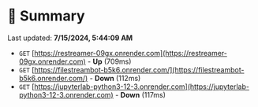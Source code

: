 # 📖 Summary
Last updated: **7/15/2024, 5:44:09 AM**

- `GET` [https://restreamer-09gx.onrender.com](https://restreamer-09gx.onrender.com) - **Up** (709ms)
- `GET` [https://filestreambot-b5k6.onrender.com/](https://filestreambot-b5k6.onrender.com/) - **Down** (112ms)
- `GET` [https://jupyterlab-python3-12-3.onrender.com](https://jupyterlab-python3-12-3.onrender.com) - **Down** (117ms)

